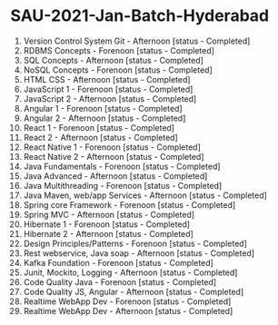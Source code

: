 # SAU-2021-Jan-Batch-Hyderabad

1. Version Control System Git - Afternoon [status - Completed]
2. RDBMS Concepts - Forenoon [status - Completed]
3. SQL Concepts - Afternoon [status - Completed]
4. NoSQL Concepts - Forenoon [status - Completed]
5. HTML CSS - Afternoon [status - Completed]
6. JavaScript 1 - Forenoon  [status - Completed]
7. JavaScript 2 - Afternoon  [status - Completed]
8. Angular 1 - Forenoon  [status - Completed]
9. Angular 2 - Afternoon  [status - Completed]
10. React 1 - Forenoon  [status - Completed]
11. React 2 - Afternoon  [status - Completed]
12. React Native 1 - Forenoon  [status - Completed]
13. React Native 2 - Afternoon  [status - Completed]
14. Java Fundamentals - Forenoon  [status - Completed]
15. Java Advanced - Afternoon  [status - Completed]
16. Java Multithreading - Forenoon  [status - Completed]
17. Java Maven, web/app Services - Afternoon  [status - Completed]
18. Spring core Framework - Forenoon  [status - Completed]
19. Spring MVC - Afternoon  [status - Completed]
20. Hibernate 1 - Forenoon  [status - Completed]
21. Hibernate 2 - Afternoon  [status - Completed]
22. Design Principles/Patterns - Forenoon  [status - Completed]
23. Rest webservice, Java soap - Afternoon  [status - Completed]
24. Kafka Foundation - Forenoon  [status - Completed]
25. Junit, Mockito, Logging - Afternoon  [status - Completed]
26. Code Quality Java - Forenoon  [status - Completed]
27. Code Quality JS, Angular - Afternoon  [status - Completed]
28. Realtime WebApp Dev - Forenoon  [status - Completed]
29. Realtime WebApp Dev - Afternoon  [status - Completed]
